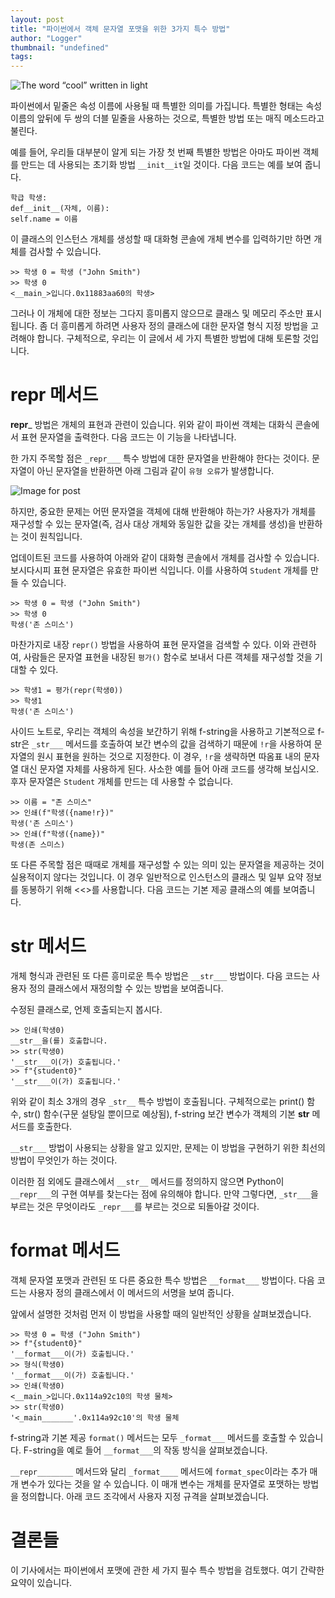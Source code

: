 ```yaml
---
layout: post
title: "파이썬에서 객체 문자열 포맷을 위한 3가지 특수 방법"
author: "Logger"
thumbnail: "undefined"
tags: 
---
```



![The word “cool” written in light](https://miro.medium.com/max/10368/0*93dGpXMhUlS3Ttnk)

파이썬에서 밑줄은 속성 이름에 사용될 때 특별한 의미를 가집니다. 특별한 형태는 속성 이름의 앞뒤에 두 쌍의 더블 밑줄을 사용하는 것으로, 특별한 방법 또는 매직 메소드라고 불린다.

예를 들어, 우리들 대부분이 알게 되는 가장 첫 번째 특별한 방법은 아마도 파이썬 객체를 만드는 데 사용되는 초기화 방법 `__init__it`일 것이다. 다음 코드는 예를 보여 줍니다.

```undefined
학급 학생:
def__init__(자체, 이름):
self.name = 이름
```

이 클래스의 인스턴스 개체를 생성할 때 대화형 콘솔에 개체 변수를 입력하기만 하면 개체를 검사할 수 있습니다.

```undefined
>> 학생 0 = 학생 ("John Smith")
>> 학생 0
<__main_>입니다.0x11883aa60의 학생>
```

그러나 이 개체에 대한 정보는 그다지 흥미롭지 않으므로 클래스 및 메모리 주소만 표시됩니다. 좀 더 흥미롭게 하려면 사용자 정의 클래스에 대한 문자열 형식 지정 방법을 고려해야 합니다. 구체적으로, 우리는 이 글에서 세 가지 특별한 방법에 대해 토론할 것입니다.

# __repr__ 메서드

__repr___ 방법은 개체의 표현과 관련이 있습니다. 위와 같이 파이썬 객체는 대화식 콘솔에서 표현 문자열을 출력한다. 다음 코드는 이 기능을 나타냅니다.

한 가지 주목할 점은 `_repr___` 특수 방법에 대한 문자열을 반환해야 한다는 것이다. 문자열이 아닌 문자열을 반환하면 아래 그림과 같이 `유형 오류`가 발생합니다.

![Image for post](https://miro.medium.com/max/1106/1*yVZOh1NlNu7RSYIof1xgIg.png)

하지만, 중요한 문제는 어떤 문자열을 객체에 대해 반환해야 하는가? 사용자가 개체를 재구성할 수 있는 문자열(즉, 검사 대상 개체와 동일한 값을 갖는 개체를 생성)을 반환하는 것이 원칙입니다.

업데이트된 코드를 사용하여 아래와 같이 대화형 콘솔에서 개체를 검사할 수 있습니다. 보시다시피 표현 문자열은 유효한 파이썬 식입니다. 이를 사용하여 `Student` 개체를 만들 수 있습니다.

```undefined
>> 학생 0 = 학생 ("John Smith")
>> 학생 0
학생('존 스미스')
```

마찬가지로 내장 `repr()` 방법을 사용하여 표현 문자열을 검색할 수 있다. 이와 관련하여, 사람들은 문자열 표현을 내장된 `평가()` 함수로 보내서 다른 객체를 재구성할 것을 기대할 수 있다.

```undefined
>> 학생1 = 평가(repr(학생0))
>> 학생1
학생('존 스미스')
```

사이드 노트로, 우리는 객체의 속성을 보간하기 위해 f-string을 사용하고 기본적으로 f-str은 `_str___` 메서드를 호출하여 보간 변수의 값을 검색하기 때문에 `!r`을 사용하여 문자열의 원시 표현을 원하는 것으로 지정한다. 이 경우, `!r`을 생략하면 따옴표 내의 문자열 대신 문자열 자체를 사용하게 된다. 사소한 예를 들어 아래 코드를 생각해 보십시오. 후자 문자열은 `Student` 개체를 만드는 데 사용할 수 없습니다.

```undefined
>> 이름 = "존 스미스"
>> 인쇄(f"학생({name!r})"
학생('존 스미스')
>> 인쇄(f"학생({name})"
학생(존 스미스)
```

또 다른 주목할 점은 때때로 개체를 재구성할 수 있는 의미 있는 문자열을 제공하는 것이 실용적이지 않다는 것입니다. 이 경우 일반적으로 인스턴스의 클래스 및 일부 요약 정보를 동봉하기 위해 <<>를 사용합니다. 다음 코드는 기본 제공 클래스의 예를 보여줍니다.

# __str__ 메서드

개체 형식과 관련된 또 다른 흥미로운 특수 방법은 `__str___` 방법이다. 다음 코드는 사용자 정의 클래스에서 재정의할 수 있는 방법을 보여줍니다.

수정된 클래스로, 언제 호출되는지 봅시다.

```undefined
>> 인쇄(학생0)
__str__을(를) 호출합니다.
>> str(학생0)
'__str___이(가) 호출됩니다.'
>> f"{student0}"
'__str___이(가) 호출됩니다.'
```

위와 같이 최소 3개의 경우 `_str__` 특수 방법이 호출됩니다. 구체적으로는 print() 함수, str() 함수(구문 설탕일 뿐이므로 예상됨), f-string 보간 변수가 객체의 기본 __str__ 메서드를 호출한다.

`__str___` 방법이 사용되는 상황을 알고 있지만, 문제는 이 방법을 구현하기 위한 최선의 방법이 무엇인가 하는 것이다.

이러한 점 외에도 클래스에서 `__str__` 메서드를 정의하지 않으면 Python이 `__repr___`의 구현 여부를 찾는다는 점에 유의해야 합니다. 만약 그렇다면, `_str___`을 부르는 것은 무엇이라도 `_repr___`를 부르는 것으로 되돌아갈 것이다.

# __format__ 메서드

객체 문자열 포맷과 관련된 또 다른 중요한 특수 방법은 `__format___` 방법이다. 다음 코드는 사용자 정의 클래스에서 이 메서드의 서명을 보여 줍니다.

앞에서 설명한 것처럼 먼저 이 방법을 사용할 때의 일반적인 상황을 살펴보겠습니다.

```undefined
>> 학생 0 = 학생 ("John Smith")
>> f"{student0}"
'__format___이(가) 호출됩니다.'
>> 형식(학생0)
'__format___이(가) 호출됩니다.'
>> 인쇄(학생0)
<__main_>입니다.0x114a92c10의 학생 물체>
>> str(학생0)
'<_main_______'.0x114a92c10'의 학생 물체
```

f-string과 기본 제공 `format()` 메서드는 모두 `_format___` 메서드를 호출할 수 있습니다. F-string을 예로 들어 `__format___`의 작동 방식을 살펴보겠습니다.

`__repr________` 메서드와 달리 `_format____` 메서드에 `format_spec`이라는 추가 매개 변수가 있다는 것을 알 수 있습니다. 이 매개 변수는 개체를 문자열로 포맷하는 방법을 정의합니다. 아래 코드 조각에서 사용자 지정 규격을 살펴보겠습니다.

# 결론들

이 기사에서는 파이썬에서 포맷에 관한 세 가지 필수 특수 방법을 검토했다. 여기 간략한 요약이 있습니다.